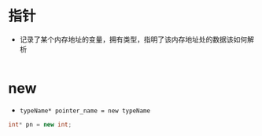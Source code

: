 # 指针
- 记录了某个内存地址的变量，拥有类型，指明了该内存地址处的数据该如何解析
```c++
```

# new
- `typeName* pointer_name = new typeName`
```c++
int* pn = new int;
```
